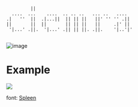 ```
         ||                                     
  ....  ...    ....  .. .. ..   ... ..   ....   
.|   ''  ||  .|...||  || || ||   ||' '' '' .||  
||       ||  ||       || || ||   ||     .|' ||  
 '|...' .||.  '|...' .|| || ||. .||.    '|..'|' 
                                                
```
![image](https://github.com/user-attachments/assets/30c29940-56b9-434f-80f5-8e38dcadf32e)

# Example
![](https://github.com/user-attachments/assets/a3472771-f187-4ba2-a7ef-7cbcfe7c43e6)

font: [Spleen](http://github.com/fcambus/spleen)
